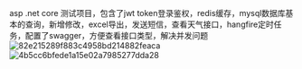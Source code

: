 asp .net core 测试项目，包含了jwt token登录鉴权，redis缓存，mysql数据库基本的查询，新增修改，excel导出，发送短信，查看天气接口，hangfire定时任务，配置了swagger，方便查看接口类型，解决并发问题
![82e215289f883c4958bd214882feaca](https://github.com/user-attachments/assets/fca44370-4ce6-4efe-91c4-42a5520279f6)
![4b5cc6bfede1a15e02a7985277dda28](https://github.com/user-attachments/assets/63837410-16c6-4213-a3df-68183b55f404)
